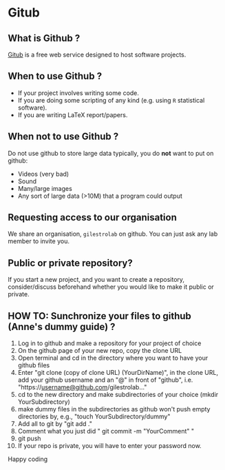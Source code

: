Gitub
====================


What is Github ?
--------------------
[Gitub](https://en.wikipedia.org/wiki/GitHub) is a free web service designed to host software projects.

When to use Github ?
--------------------

* If your project involves writing some code.
* If you are doing some scripting of any kind (e.g. using `R` statistical software).
* If you are writing LaTeX report/papers.


When **not** to use Github ?
--------------------
Do not use github to store large data typically, you do **not** want to put on github:

* Videos (very bad)
* Sound
* Many/large images
* Any sort of large data (>10M) that a program could output


Requesting access to our organisation
---------------------
We share an organisation, `gilestrolab` on github. 
You can just ask any lab member to invite you.


Public or private repository?
---------------------
If you start a new project, and you want to create a repository,
consider/discuss beforehand whether you would like to make it public or private.


HOW TO: Sunchronize your files to github (Anne's dummy guide) ?
--------------------
1. Log in to github and make a repository for your project of choice
2. On the github page of your new repo, copy the clone URL
3. Open terminal and cd in the directory where you want to have your github files
4. Enter "git clone (copy of clone URL) (YourDirName)", in the clone URL, add your github username and an "@" in front of "github", i.e. "https://username@github.com/gilestrolab..."
5. cd to the new directory and make subdirectories of your choice (mkdir YourSubdirectory)
6. make dummy files in the subdirectories as github won't push empty directories by, e.g., "touch YourSubdirectory/dummy"
7. Add all to git by "git add ."
8. Comment what you just did " git commit -m "YourComment" "
9. git push
10. If your repo is private, you will have to enter your password now.

Happy coding
